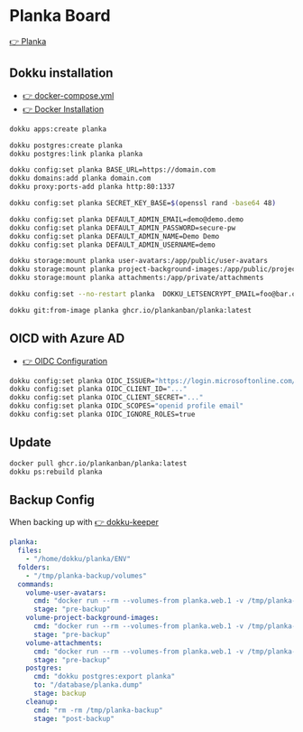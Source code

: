 # Planka Board

[👉 Planka](https://planka.app/)

## Dokku installation

- [👉 docker-compose.yml]([https://docs.planka.cloud/docs/installation/docker/production_version](https://github.com/plankanban/planka/blob/master/docker-compose.yml))
- [👉 Docker Installation](https://docs.planka.cloud/docs/installation/docker/production_version)

```bash
dokku apps:create planka

dokku postgres:create planka
dokku postgres:link planka planka

dokku config:set planka BASE_URL=https://domain.com
dokku domains:add planka domain.com
dokku proxy:ports-add planka http:80:1337

dokku config:set planka SECRET_KEY_BASE=$(openssl rand -base64 48)

dokku config:set planka DEFAULT_ADMIN_EMAIL=demo@demo.demo
dokku config:set planka DEFAULT_ADMIN_PASSWORD=secure-pw
dokku config:set planka DEFAULT_ADMIN_NAME=Demo Demo
dokku config:set planka DEFAULT_ADMIN_USERNAME=demo

dokku storage:mount planka user-avatars:/app/public/user-avatars
dokku storage:mount planka project-background-images:/app/public/project-background-images
dokku storage:mount planka attachments:/app/private/attachments

dokku config:set --no-restart planka  DOKKU_LETSENCRYPT_EMAIL=foo@bar.ch

dokku git:from-image planka ghcr.io/plankanban/planka:latest
```

## OICD with Azure AD
- [👉 OIDC Configuration](https://docs.planka.cloud/docs/Configuration/OIDC)

```bash
dokku config:set planka OIDC_ISSUER="https://login.microsoftonline.com/TENANT_ID/v2.0/.well-known/openid-configuration"
dokku config:set planka OIDC_CLIENT_ID="..."
dokku config:set planka OIDC_CLIENT_SECRET="..."
dokku config:set planka OIDC_SCOPES="openid profile email"
dokku config:set planka OIDC_IGNORE_ROLES=true
```

## Update

```bash
docker pull ghcr.io/plankanban/planka:latest
dokku ps:rebuild planka
```

## Backup Config
When backing up with [👉 dokku-keeper](https://github.com/lebalz/dokku-keeper)

```yml title="backup_config.yml"
planka:
  files:
    - "/home/dokku/planka/ENV"
  folders:
    - "/tmp/planka-backup/volumes"
  commands:
    volume-user-avatars:
      cmd: "docker run --rm --volumes-from planka.web.1 -v /tmp/planka-backup/volumes:/backup ubuntu cp -r /app/public/user-avatars /backup/user-avatars"
      stage: "pre-backup"
    volume-project-background-images:
      cmd: "docker run --rm --volumes-from planka.web.1 -v /tmp/planka-backup/volumes:/backup ubuntu cp -r /app/public/project-background-images /backup/project-background-images"
      stage: "pre-backup"
    volume-attachments:
      cmd: "docker run --rm --volumes-from planka.web.1 -v /tmp/planka-backup/volumes:/backup ubuntu cp -r /app/public/attachments /backup/attachments"
      stage: "pre-backup"
    postgres:
      cmd: "dokku postgres:export planka"
      to: "/database/planka.dump"
      stage: backup
    cleanup:
      cmd: "rm -rm /tmp/planka-backup"
      stage: "post-backup"
```
